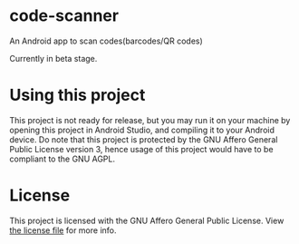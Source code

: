 # code-scanner
An Android app to scan codes(barcodes/QR codes)

Currently in beta stage.


# Using this project
This project is not ready for release, but you may run it on your machine by opening this project in Android Studio, and compiling it to your Android device.
Do note that this project is protected by the GNU Affero General Public License version 3, hence usage of this project would have to be compliant to the GNU AGPL.

# License
This project is licensed with the GNU Affero General Public License. View [the license file](LICENSE.md) for more info.
